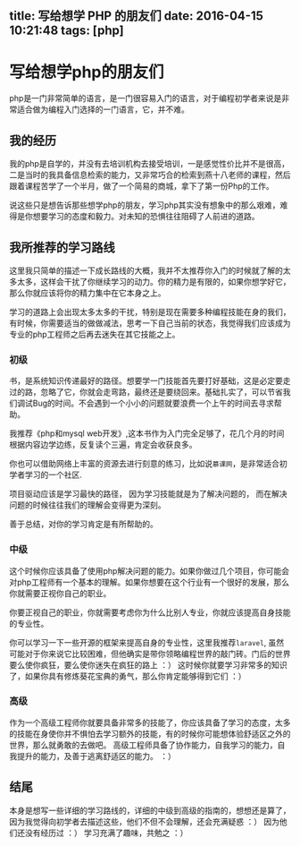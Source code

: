 title: 写给想学 PHP 的朋友们
date: 2016-04-15 10:21:48
tags: [php]
---

# 写给想学php的朋友们

  php是一门非常简单的语言，是一门很容易入门的语言，对于编程初学者来说是非常适合做为编程入门选择的一门语言，它，并不难。

## 我的经历
  
  我的php是自学的，并没有去培训机构去接受培训，一是感觉性价比并不是很高，二是当时的我具备信息检索的能力，又非常巧合的检索到燕十八老师的课程，然后跟着课程苦学了一个半月，做了一个简易的商城，拿下了第一份Php的工作。

  说这些只是想告诉那些想学php的朋友，学习php其实没有想象中的那么艰难，难得是你想要学习的态度和毅力。对未知的恐惧往往阻碍了人前进的道路。

## 我所推荐的学习路线

  这里我只简单的描述一下成长路线的大概，我并不太推荐你入门的时候就了解的太多太多，这样会干扰了你继续学习的动力。你的精力是有限的，如果你想学好它，那么你就应该将你的精力集中在它本身之上。

  学习的道路上会出现太多太多的干扰，特别是现在需要多种编程技能在身的我们，有时候，你需要适当的做做减法，思考一下自己当前的状态，我觉得我们应该成为专业的php工程师之后再去迷失在其它技能之上。

### 初级

  书，是系统知识传递最好的路径。想要学一门技能首先要打好基础，这是必定要走过的路，忽略了它，你就会走弯路，最终还是要绕回来。基础扎实了，可以节省我们调试Bug的时间。不会遇到一个小小的问题就要浪费一个上午的时间去寻求帮助。

  我推荐《php和mysql web开发》,这本书作为入门完全足够了，花几个月的时间根据内容边学边练，反复读个三遍，肯定会收获良多。

  你也可以借助网络上丰富的资源去进行刻意的练习，比如说`慕课网`，是非常适合初学者学习的一个社区. 

  项目驱动应该是学习最快的路径， 因为学习技能就是为了解决问题的， 而在解决问题的时候往往我们的理解会变得更为深刻。

  善于总结，对你的学习肯定是有所帮助的。

### 中级

  这个时候你应该具备了使用php解决问题的能力。如果你做过几个项目，你可能会对php工程师有一个基本的理解。如果你想要在这个行业有一个很好的发展，那么你就需要正视你自己的职业。

  你要正视自己的职业，你就需要考虑你为什么比别人专业，你就应该提高自身技能的专业性。

  你可以学习一下一些开源的框架来提高自身的专业性，这里我推荐`laravel`, 虽然可能对于你来说它比较困难，但他确实是带你领略编程世界的敲门砖。门后的世界要么使你疯狂，要么使你迷失在疯狂的路上 ：）
  这时候你就要学习非常多的知识了，如果你具有修炼葵花宝典的勇气，那么你肯定能够得到它们 ：）

### 高级 

  作为一个高级工程师你就要具备非常多的技能了，你应该具备了学习的态度，太多的技能在身使你并不惧怕去学习额外的技能，有的时候你可能想体验舒适区之外的世界，那么就勇敢的去做吧。
  高级工程师具备了协作能力，自我学习的能力，自我提升的能力，及善于逃离舒适区的能力。 ：）


## 结尾

  本身是想写一些详细的学习路线的，详细的中级到高级的指南的，想想还是算了，因为我觉得向初学者去描述这些，他们不但不会理解，还会充满疑惑 ：）
  因为他们还没有经历过 ：）
  学习充满了趣味，共勉之 ：）
